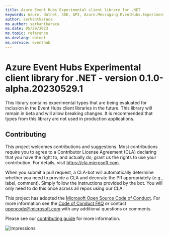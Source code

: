 ```yaml
---
title: Azure Event Hubs Experimental client library for .NET
keywords: Azure, dotnet, SDK, API, Azure.Messaging.EventHubs.Experimental, eventhub
author: serkantkaraca
ms.author: serkantkaraca
ms.date: 05/29/2023
ms.topic: reference
ms.devlang: dotnet
ms.service: eventhub
---
```

# Azure Event Hubs Experimental client library for .NET - version 0.1.0-alpha.20230529.1 


This library contains experimental types that are being evaluated for inclusion in the Event Hubs client libraries in the future.  This library will remain in beta and will allow breaking changes.  It is recommended that types from this library are not used in production applications.
  
## Contributing  

This project welcomes contributions and suggestions.  Most contributions require you to agree to a Contributor License Agreement (CLA) declaring that you have the right to, and actually do, grant us the rights to use your contribution. For details, visit https://cla.microsoft.com.

When you submit a pull request, a CLA-bot will automatically determine whether you need to provide a CLA and decorate the PR appropriately (e.g., label, comment). Simply follow the instructions provided by the bot. You will only need to do this once across all repos using our CLA.

This project has adopted the [Microsoft Open Source Code of Conduct](https://opensource.microsoft.com/codeofconduct/). For more information see the [Code of Conduct FAQ](https://opensource.microsoft.com/codeofconduct/faq/) or contact [opencode@microsoft.com](mailto:opencode@microsoft.com) with any additional questions or comments.

Please see our [contributing guide](https://github.com/Azure/azure-sdk-for-net/blob/main/sdk/eventhub/Azure.Messaging.EventHubs/CONTRIBUTING.md) for more information.
  
![Impressions](https://azure-sdk-impressions.azurewebsites.net/api/impressions/azure-sdk-for-net%2Fsdk%2Feventhub%2FAzure.Messaging.EventHubs.Shared%2FREADME.png)

